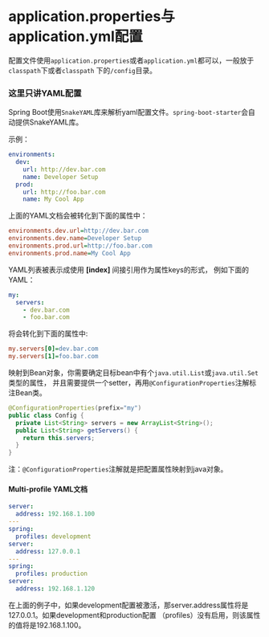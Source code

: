 application.properties与application.yml配置
============================================
配置文件使用`application.properties`或者`application.yml`都可以，一般放于`classpath`下或者`classpath`
下的`/config`目录。

### 这里只讲YAML配置
Spring Boot使用`SnakeYAML`库来解析yaml配置文件。`spring-boot-starter`会自动提供SnakeYAML库。

示例：
```yml
environments:
  dev:
    url: http://dev.bar.com
    name: Developer Setup
  prod:
    url: http://foo.bar.com
    name: My Cool App
```
上面的YAML文档会被转化到下面的属性中：
```ini
environments.dev.url=http://dev.bar.com
environments.dev.name=Developer Setup
environments.prod.url=http://foo.bar.com
environments.prod.name=My Cool App
```
YAML列表被表示成使用 **[index]** 间接引用作为属性keys的形式， 例如下面的YAML：
```yml
my:
  servers:
    - dev.bar.com
    - foo.bar.com
```
将会转化到下面的属性中:
```ini
my.servers[0]=dev.bar.com
my.servers[1]=foo.bar.com
```
映射到Bean对象，你需要确定目标bean中有个`java.util.List`或`java.util.Set`类型的属性，
并且需要提供一个setter，再用`@ConfigurationProperties`注解标注Bean类。
```java
@ConfigurationProperties(prefix="my")
public class Config {
  private List<String> servers = new ArrayList<String>();
  public List<String> getServers() {
    return this.servers;
  }
}
```
注：`@ConfigurationProperties`注解就是把配置属性映射到java对象。
#### Multi-profile YAML文档
```yml
server:
  address: 192.168.1.100
---
spring:
  profiles: development
server:
  address: 127.0.0.1
---
spring:
  profiles: production
server:
  address: 192.168.1.120
```
在上面的例子中，如果development配置被激活，那server.address属性将是127.0.0.1。如果development和production配置
（profiles）没有启用，则该属性的值将是192.168.1.100。
